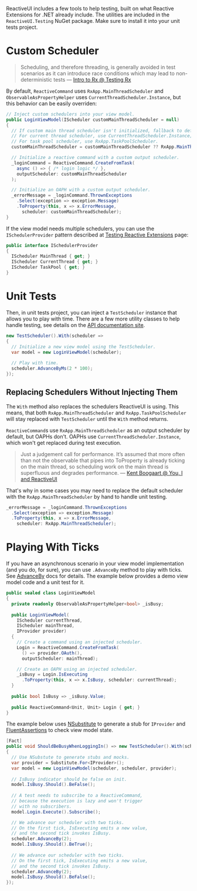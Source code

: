 ReactiveUI includes a few tools to help testing, built on what Reactive Extensions for .NET already include. The utilities are included in the `ReactiveUI.Testing` NuGet package. Make sure to install it into your unit tests project.

# Custom Scheduler

> Scheduling, and therefore threading, is generally avoided in test scenarios as it can introduce race conditions which may lead to non-deterministic tests — [Intro to Rx @ Testing Rx](http://introtorx.com/Content/v1.0.10621.0/16_TestingRx.html)

By default, `ReactiveCommand` uses `RxApp.MainThreadScheduler` and `ObservableAsPropertyHelper` uses `CurrentThreadScheduler.Instance`, but this behavior can be easily overriden:

```cs
// Inject custom schedulers into your view model.
public LoginViewModel(IScheduler customMainThreadScheduler = null)
{
  // If custom main thread scheduler isn't initialized, fallback to default one.
  // For current thread scheduler, use CurrentThreadScheduler.Instance;
  // For task pool scheduler, use RxApp.TaskPoolScheduler.
  customMainThreadScheduler = customMainThreadScheduler ?? RxApp.MainThreadScheduler;

  // Initialize a reactive command with a custom output scheduler.
  _loginCommand = ReactiveCommand.CreateFromTask(
    async () => { /* login logic */ },
    outputScheduler: customMainThreadScheduler
  );

  // Initialize an OAPH with a custom output scheduler.
  _errorMessage = _loginCommand.ThrownExceptions
    .Select(exception => exception.Message)
    .ToProperty(this, x => x.ErrorMessage, 
      scheduler: customMainThreadScheduler);
}
```

If the view model needs multiple schedulers, you can use the `ISchedulerProvider` pattern described at [Testing Reactive Extensions](http://introtorx.com/Content/v1.0.10621.0/16_TestingRx.html) page:

```cs
public interface ISchedulerProvider
{
  IScheduler MainThread { get; }
  IScheduler CurrentThread { get; } 
  IScheduler TaskPool { get; } 
}
```

# Unit Tests

Then, in unit tests project, you can inject a `TestScheduler` instance that allows you to play with time. There are a few more utility classes to help handle testing, see details on the [API documentation site](https://reactiveui.net/api/reactiveui.testing/testutils/). 

```cs
new TestScheduler().With(scheduler =>
{
  // Initialize a new view model using the TestScheduler.
  var model = new LoginViewModel(scheduler);
  
  // Play with time.
  scheduler.AdvanceByMs(2 * 100);
});
```

## Replacing Schedulers Without Injecting Them

The `With` method also replaces the schedulers ReactiveUI is using. This means, that both `RxApp.MainThreadScheduler` and `RxApp.TaskPoolScheduler` will stay replaced with `TestScheduler` until the `With` method returns. 

`ReactiveCommand`s use `RxApp.MainThreadScheduler` as an output scheduler by default, but OAPHs don't. OAPHs use `CurrentThreadScheduler.Instance`, which won't get replaced during test execution. 

> Just a judgement call for performance. It’s assumed that more often than not the observable that pipes into ToProperty is already ticking on the main thread, so scheduling work on the main thread is superfluous and degrades performance. — [Kent Boogaart @ You, I and ReactiveUI](https://kent-boogaart.com/you-i-and-reactiveui/)

That's why in some cases you may need to replace the default scheduler with the `RxApp.MainThreadScheduler` by hand to handle unit testing.

```cs
_errorMessage = _loginCommand.ThrownExceptions
  .Select(exception => exception.Message)
  .ToProperty(this, x => x.ErrorMessage, 
    scheduler: RxApp.MainThreadScheduler);
```

# Playing With Ticks

If you have an asynchronous scenario in your view model implementation (and you do, for sure), you can use `.AdvanceBy` method to play with ticks. See [AdvanceBy](http://introtorx.com/Content/v1.0.10621.0/16_TestingRx.html#AdvanceBy) docs for details. The example below provides a demo view model code and a unit test for it.

```cs
public sealed class LoginViewModel 
{
  private readonly ObservableAsPropertyHelper<bool> _isBusy;
  
  public LoginViewModel(
    IScheduler currentThread,
    IScheduler mainThread,
    IProvider provider)
  {
    // Create a command using an injected scheduler.
    Login = ReactiveCommand.CreateFromTask(
      () => provider.OAuth(), 
      outputScheduler: mainThread);

    // Create an OAPH using an injected scheduler.
    _isBusy = Login.IsExecuting
      .ToProperty(this, x => x.IsBusy, scheduler: currentThread);
  }
  
  public bool IsBusy => _isBusy.Value;
 
  public ReactiveCommand<Unit, Unit> Login { get; }
}
```

The example below uses [NSubstitute](https://github.com/nsubstitute/NSubstitute) to generate a stub for `IProvider` and [FluentAssertions](https://github.com/fluentassertions/fluentassertions) to check view model state.

```cs
[Fact]
public void ShouldBeBusyWhenLoggingIn() => new TestScheduler().With(scheduler =>
{
  // Use NSubstute to generate stubs and mocks.
  var provider = Substitute.For<IProvider>();
  var model = new LoginViewModel(scheduler, scheduler, provider);
  
  // IsBusy indicator should be false on init.
  model.IsBusy.Should().BeFalse();
  
  // A test needs to subscribe to a ReactiveCommand,
  // because the execution is lazy and won't trigger
  // with no subscribers.
  model.Login.Execute().Subscribe();

  // We advance our scheduler with two ticks.
  // On the first tick, IsExecuting emits a new value,
  // and the second tick invokes IsBusy.
  scheduler.AdvanceBy(2);    
  model.IsBusy.Should().BeTrue();
  
  // We advance our scheduler with two ticks.
  // On the first tick, IsExecuting emits a new value,
  // and the second tick invokes IsBusy. 
  scheduler.AdvanceBy(2);
  model.IsBusy.Should().BeFalse();
});
```
